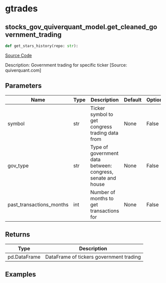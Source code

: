 # gtrades

## stocks_gov_quiverquant_model.get_cleaned_government_trading

```python
def get_stars_history(repo: str):
```
[Source Code](https://github.com/OpenBB-finance/OpenBBTerminal/tree/main/openbb_terminal/stocks/government/quiverquant_model.py#L416)

Description: Government trading for specific ticker [Source: quiverquant.com]

## Parameters

| Name | Type | Description | Default | Optional |
| ---- | ---- | ----------- | ------- | -------- |
| symbol | str | Ticker symbol to get congress trading data from | None | False |
| gov_type | str | Type of government data between: congress, senate and house | None | False |
| past_transactions_months | int | Number of months to get transactions for | None | False |

## Returns

| Type | Description |
| ---- | ----------- |
| pd.DataFrame | DataFrame of tickers government trading |

## Examples

